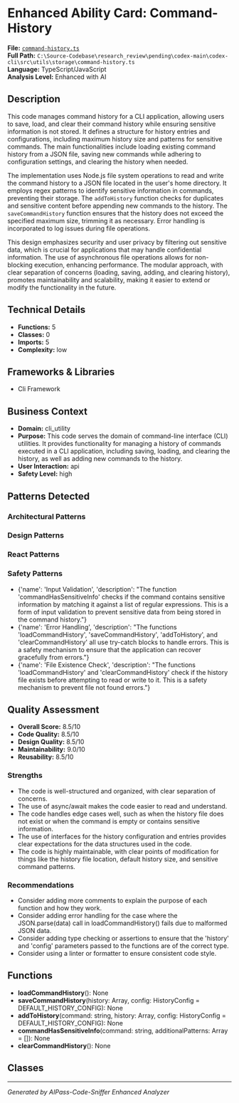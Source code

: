 # Enhanced Ability Card: Command-History

**File:** [`command-history.ts`](file:///C:\Source-Codebase\research_review\pending\codex-main\codex-cli\src\utils\storage\command-history.ts)  
**Full Path:** `C:\Source-Codebase\research_review\pending\codex-main\codex-cli\src\utils\storage\command-history.ts`  
**Language:** TypeScript/JavaScript  
**Analysis Level:** Enhanced with AI

## Description

This code manages command history for a CLI application, allowing users to save, load, and clear their command history while ensuring sensitive information is not stored. It defines a structure for history entries and configurations, including maximum history size and patterns for sensitive commands. The main functionalities include loading existing command history from a JSON file, saving new commands while adhering to configuration settings, and clearing the history when needed.

The implementation uses Node.js file system operations to read and write the command history to a JSON file located in the user's home directory. It employs regex patterns to identify sensitive information in commands, preventing their storage. The `addToHistory` function checks for duplicates and sensitive content before appending new commands to the history. The `saveCommandHistory` function ensures that the history does not exceed the specified maximum size, trimming it as necessary. Error handling is incorporated to log issues during file operations.

This design emphasizes security and user privacy by filtering out sensitive data, which is crucial for applications that may handle confidential information. The use of asynchronous file operations allows for non-blocking execution, enhancing performance. The modular approach, with clear separation of concerns (loading, saving, adding, and clearing history), promotes maintainability and scalability, making it easier to extend or modify the functionality in the future.

## Technical Details

- **Functions:** 5
- **Classes:** 0
- **Imports:** 5
- **Complexity:** low


## Frameworks & Libraries

- Cli Framework



## Business Context

- **Domain:** cli_utility
- **Purpose:** This code serves the domain of command-line interface (CLI) utilities. It provides functionality for managing a history of commands executed in a CLI application, including saving, loading, and clearing the history, as well as adding new commands to the history.
- **User Interaction:** api
- **Safety Level:** high



## Patterns Detected

### Architectural Patterns


### Design Patterns


### React Patterns


### Safety Patterns
- {'name': 'Input Validation', 'description': "The function 'commandHasSensitiveInfo' checks if the command contains sensitive information by matching it against a list of regular expressions. This is a form of input validation to prevent sensitive data from being stored in the command history."}
- {'name': 'Error Handling', 'description': "The functions 'loadCommandHistory', 'saveCommandHistory', 'addToHistory', and 'clearCommandHistory' all use try-catch blocks to handle errors. This is a safety mechanism to ensure that the application can recover gracefully from errors."}
- {'name': 'File Existence Check', 'description': "The functions 'loadCommandHistory' and 'clearCommandHistory' check if the history file exists before attempting to read or write to it. This is a safety mechanism to prevent file not found errors."}



## Quality Assessment

- **Overall Score:** 8.5/10
- **Code Quality:** 8.5/10
- **Design Quality:** 8.5/10
- **Maintainability:** 9.0/10
- **Reusability:** 8.5/10

### Strengths
- The code is well-structured and organized, with clear separation of concerns.
- The use of async/await makes the code easier to read and understand.
- The code handles edge cases well, such as when the history file does not exist or when the command is empty or contains sensitive information.
- The use of interfaces for the history configuration and entries provides clear expectations for the data structures used in the code.
- The code is highly maintainable, with clear points of modification for things like the history file location, default history size, and sensitive command patterns.

### Recommendations
- Consider adding more comments to explain the purpose of each function and how they work.
- Consider adding error handling for the case where the JSON.parse(data) call in loadCommandHistory() fails due to malformed JSON data.
- Consider adding type checking or assertions to ensure that the 'history' and 'config' parameters passed to the functions are of the correct type.
- Consider using a linter or formatter to ensure consistent code style.


## Functions

- **loadCommandHistory**(): None
- **saveCommandHistory**(history: Array<HistoryEntry>, config: HistoryConfig = DEFAULT_HISTORY_CONFIG): None
- **addToHistory**(command: string, history: Array<HistoryEntry>, config: HistoryConfig = DEFAULT_HISTORY_CONFIG): None
- **commandHasSensitiveInfo**(command: string, additionalPatterns: Array<string> = []): None
- **clearCommandHistory**(): None

## Classes



---
*Generated by AIPass-Code-Sniffer Enhanced Analyzer*
